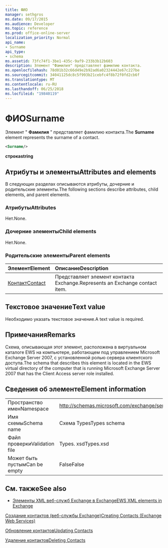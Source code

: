 ```yaml
---
title: ФИО
manager: sethgros
ms.date: 09/17/2015
ms.audience: Developer
ms.topic: reference
ms.prod: office-online-server
localization_priority: Normal
api_name:
- Surname
api_type:
- schema
ms.assetid: 73fc74f1-3be1-435c-9af9-233b3b12b603
description: Элемент "Фамилия" представляет фамилию контакта.
ms.openlocfilehash: 78d01b32c66d49e2b92ad6a02324442e67c227be
ms.sourcegitcommit: 34041125dc8c5f993b21cebfc4f8b72f0fd2cb6f
ms.translationtype: MT
ms.contentlocale: ru-RU
ms.lasthandoff: 06/25/2018
ms.locfileid: "19840119"
---
```

# <a name="surname"></a><span data-ttu-id="92813-103">ФИО</span><span class="sxs-lookup"><span data-stu-id="92813-103">Surname</span></span>

<span data-ttu-id="92813-104">Элемент " **Фамилия** " представляет фамилию контакта.</span><span class="sxs-lookup"><span data-stu-id="92813-104">The **Surname** element represents the surname of a contact.</span></span> 
  
```xml
<Surname/>
```

 <span data-ttu-id="92813-105">**строка**</span><span class="sxs-lookup"><span data-stu-id="92813-105">**string**</span></span>
## <a name="attributes-and-elements"></a><span data-ttu-id="92813-106">Атрибуты и элементы</span><span class="sxs-lookup"><span data-stu-id="92813-106">Attributes and elements</span></span>

<span data-ttu-id="92813-107">В следующих разделах описываются атрибуты, дочерние и родительские элементы.</span><span class="sxs-lookup"><span data-stu-id="92813-107">The following sections describe attributes, child elements, and parent elements.</span></span>
  
### <a name="attributes"></a><span data-ttu-id="92813-108">Атрибуты</span><span class="sxs-lookup"><span data-stu-id="92813-108">Attributes</span></span>

<span data-ttu-id="92813-109">Нет.</span><span class="sxs-lookup"><span data-stu-id="92813-109">None.</span></span>
  
### <a name="child-elements"></a><span data-ttu-id="92813-110">Дочерние элементы</span><span class="sxs-lookup"><span data-stu-id="92813-110">Child elements</span></span>

<span data-ttu-id="92813-111">Нет.</span><span class="sxs-lookup"><span data-stu-id="92813-111">None.</span></span>
  
### <a name="parent-elements"></a><span data-ttu-id="92813-112">Родительские элементы</span><span class="sxs-lookup"><span data-stu-id="92813-112">Parent elements</span></span>

|<span data-ttu-id="92813-113">**Элемент**</span><span class="sxs-lookup"><span data-stu-id="92813-113">**Element**</span></span>|<span data-ttu-id="92813-114">**Описание**</span><span class="sxs-lookup"><span data-stu-id="92813-114">**Description**</span></span>|
|:-----|:-----|
|[<span data-ttu-id="92813-115">Контакт</span><span class="sxs-lookup"><span data-stu-id="92813-115">Contact</span></span>](contact.md) <br/> |<span data-ttu-id="92813-116">Представляет элемент контакта Exchange.</span><span class="sxs-lookup"><span data-stu-id="92813-116">Represents an Exchange contact item.</span></span>  <br/> |
   
## <a name="text-value"></a><span data-ttu-id="92813-117">Текстовое значение</span><span class="sxs-lookup"><span data-stu-id="92813-117">Text value</span></span>

<span data-ttu-id="92813-118">Необходимо указать текстовое значение.</span><span class="sxs-lookup"><span data-stu-id="92813-118">A text value is required.</span></span>
  
## <a name="remarks"></a><span data-ttu-id="92813-119">Примечания</span><span class="sxs-lookup"><span data-stu-id="92813-119">Remarks</span></span>

<span data-ttu-id="92813-120">Схема, описывающая этот элемент, расположена в виртуальном каталоге EWS на компьютере, работающем под управлением Microsoft Exchange Server 2007, с установленной ролью сервера клиентского доступа.</span><span class="sxs-lookup"><span data-stu-id="92813-120">The schema that describes this element is located in the EWS virtual directory of the computer that is running Microsoft Exchange Server 2007 that has the Client Access server role installed.</span></span>
  
## <a name="element-information"></a><span data-ttu-id="92813-121">Сведения об элементе</span><span class="sxs-lookup"><span data-stu-id="92813-121">Element information</span></span>

|||
|:-----|:-----|
|<span data-ttu-id="92813-122">Пространство имен</span><span class="sxs-lookup"><span data-stu-id="92813-122">Namespace</span></span>  <br/> |http://schemas.microsoft.com/exchange/services/2006/types  <br/> |
|<span data-ttu-id="92813-123">Имя схемы</span><span class="sxs-lookup"><span data-stu-id="92813-123">Schema name</span></span>  <br/> |<span data-ttu-id="92813-124">Схема Types</span><span class="sxs-lookup"><span data-stu-id="92813-124">Types schema</span></span>  <br/> |
|<span data-ttu-id="92813-125">Файл проверки</span><span class="sxs-lookup"><span data-stu-id="92813-125">Validation file</span></span>  <br/> |<span data-ttu-id="92813-126">Types. xsd</span><span class="sxs-lookup"><span data-stu-id="92813-126">Types.xsd</span></span>  <br/> |
|<span data-ttu-id="92813-127">Может быть пустым</span><span class="sxs-lookup"><span data-stu-id="92813-127">Can be empty</span></span>  <br/> |<span data-ttu-id="92813-128">False</span><span class="sxs-lookup"><span data-stu-id="92813-128">False</span></span>  <br/> |
   
## <a name="see-also"></a><span data-ttu-id="92813-129">См. также</span><span class="sxs-lookup"><span data-stu-id="92813-129">See also</span></span>



- [<span data-ttu-id="92813-130">Элементы XML веб-служб Exchange в Exchange</span><span class="sxs-lookup"><span data-stu-id="92813-130">EWS XML elements in Exchange</span></span>](ews-xml-elements-in-exchange.md)


[<span data-ttu-id="92813-131">Создание контактов (веб-службы Exchange)</span><span class="sxs-lookup"><span data-stu-id="92813-131">Creating Contacts (Exchange Web Services)</span></span>](http://msdn.microsoft.com/library/4845917e-70d1-481c-bbd7-011ec6571789%28Office.15%29.aspx)
  
[<span data-ttu-id="92813-132">Обновление контактов</span><span class="sxs-lookup"><span data-stu-id="92813-132">Updating Contacts</span></span>](http://msdn.microsoft.com/library/9a865953-b94a-4229-b632-2dee433314be%28Office.15%29.aspx)
  
[<span data-ttu-id="92813-133">Удаление контактов</span><span class="sxs-lookup"><span data-stu-id="92813-133">Deleting Contacts</span></span>](http://msdn.microsoft.com/library/fcc3dc84-cd3e-455e-a1a7-ae6921c9b588%28Office.15%29.aspx)

